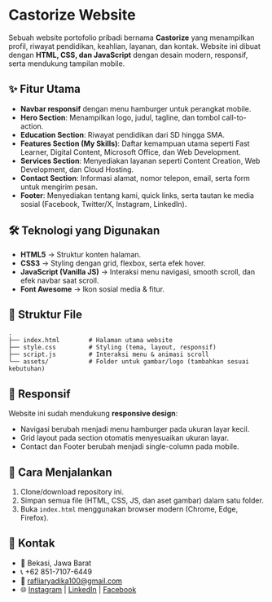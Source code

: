 # Castorize Website  

Sebuah website portofolio pribadi bernama **Castorize** yang menampilkan profil, riwayat pendidikan, keahlian, layanan, dan kontak. Website ini dibuat dengan **HTML, CSS, dan JavaScript** dengan desain modern, responsif, serta mendukung tampilan mobile.  

## ✨ Fitur Utama  

- **Navbar responsif** dengan menu hamburger untuk perangkat mobile.  
- **Hero Section**: Menampilkan logo, judul, tagline, dan tombol call-to-action.  
- **Education Section**: Riwayat pendidikan dari SD hingga SMA.  
- **Features Section (My Skills)**: Daftar kemampuan utama seperti Fast Learner, Digital Content, Microsoft Office, dan Web Development.  
- **Services Section**: Menyediakan layanan seperti Content Creation, Web Development, dan Cloud Hosting.  
- **Contact Section**: Informasi alamat, nomor telepon, email, serta form untuk mengirim pesan.  
- **Footer**: Menyediakan tentang kami, quick links, serta tautan ke media sosial (Facebook, Twitter/X, Instagram, LinkedIn).  

## 🛠️ Teknologi yang Digunakan  

- **HTML5** → Struktur konten halaman.  
- **CSS3** → Styling dengan grid, flexbox, serta efek hover.  
- **JavaScript (Vanilla JS)** → Interaksi menu navigasi, smooth scroll, dan efek navbar saat scroll.  
- **Font Awesome** → Ikon sosial media & fitur.  

## 📂 Struktur File  

```
.
├── index.html        # Halaman utama website
├── style.css         # Styling (tema, layout, responsif)
├── script.js         # Interaksi menu & animasi scroll
└── assets/           # Folder untuk gambar/logo (tambahkan sesuai kebutuhan)
```

## 📱 Responsif  

Website ini sudah mendukung **responsive design**:  
- Navigasi berubah menjadi menu hamburger pada ukuran layar kecil.  
- Grid layout pada section otomatis menyesuaikan ukuran layar.  
- Contact dan Footer berubah menjadi single-column pada mobile.  

## 🚀 Cara Menjalankan  

1. Clone/download repository ini.  
2. Simpan semua file (HTML, CSS, JS, dan aset gambar) dalam satu folder.  
3. Buka `index.html` menggunakan browser modern (Chrome, Edge, Firefox).  

## 📧 Kontak  

- 📍 Bekasi, Jawa Barat  
- 📞 +62 851-7107-6449  
- 📩 rafliaryadika100@gmail.com  
- 🌐 [Instagram](https://www.instagram.com/arfy.r/) | [LinkedIn](https://www.linkedin.com/in/rafli-aryadika-8a33832b1/) | [Facebook](https://www.facebook.com/aRFy.rz)  
